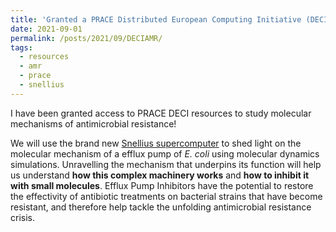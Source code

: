 ```yaml
---
title: 'Granted a PRACE Distributed European Computing Initiative (DECI) Call'
date: 2021-09-01
permalink: /posts/2021/09/DECIAMR/
tags:
  - resources
  - amr
  - prace
  - snellius
---
```


I have been granted access to PRACE DECI resources to study molecular mechanisms of antimicrobial resistance! 

We will use the brand new [Snellius supercomputer](https://userinfo.surfsara.nl/systems/snellius) to shed light on the molecular mechanism of a efflux pump of *E. coli* using molecular dynamics simulations. Unravelling the mechanism that underpins its function will help us understand **how this complex machinery works** and **how to inhibit it with small molecules**. Efflux Pump Inhibitors have the potential to restore the effectivity of antibiotic treatments on bacterial strains that have become resistant, and therefore help tackle the unfolding antimicrobial resistance crisis. 
